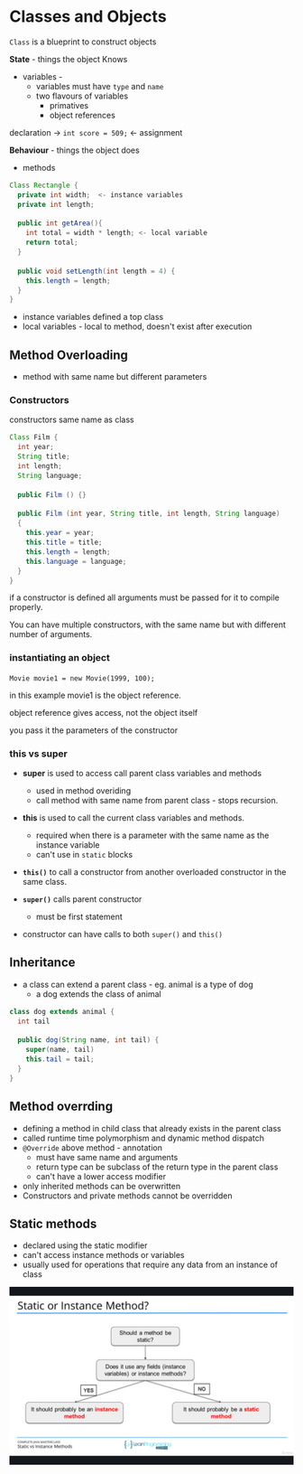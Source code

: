 # Classes and Objects


`Class` is a blueprint to construct objects

**State** - things the object Knows

* variables -
  - variables must have `type` and `name`
  - two flavours of variables
    - primatives
    - object references

declaration -> `int score = 509;` <- assignment

**Behaviour** - things the object does

* methods

```java
Class Rectangle {
  private int width;  <- instance variables
  private int length;

  public int getArea(){
    int total = width * length; <- local variable
    return total;
  }

  public void setLength(int length = 4) {
    this.length = length;
  }
}
```

- instance variables defined a top class
- local variables - local to method, doesn't exist after execution

## Method Overloading

* method with same name but different parameters

### Constructors

constructors same name as class

```java
Class Film {
  int year;
  String title;
  int length;
  String language;

  public Film () {}

  public Film (int year, String title, int length, String language)
  {
    this.year = year;
    this.title = title;
    this.length = length;
    this.language = language;
  }
}
```

if a constructor is defined all arguments must be passed for it to compile properly.

You can have multiple constructors, with the same name but with different number of arguments. 

<!-- constructor chaining is where you have overloaded constructors  -->
### instantiating an object

  `Movie movie1 = new Movie(1999, 100);`

  in this example movie1 is the object reference.

  object reference gives access, not the object itself

  you pass it the parameters of the constructor


### this vs super

* **super** is used to access call parent class variables and methods
  * used in method overiding 
  * call method with same name from parent class - stops recursion. 

* **this** is used to call the current class variables and methods. 
  * required when there is a parameter with the same name as the instance variable
  * can't use in `static` blocks

* **`this()`** to call a constructor from another overloaded constructor in the same class. 
* **`super()`** calls parent constructor
  * must be first statement
* constructor can have calls to both `super()` and `this()`

## Inheritance 

- a class can extend a parent class - eg. animal is a type of dog 
  - a dog extends the class of animal

```java
class dog extends animal {
  int tail 

  public dog(String name, int tail) {
    super(name, tail)
    this.tail = tail;
  }
}
```
## Method overrding 

* defining a method in child class that already exists in the parent class 
* called runtime time polymorphism and dynamic method dispatch
* `@Override` above method - annotation 
  * must have same name and arguments
  * return type can be subclass of the return type in the parent class
  * can't have a lower access modifier
* only inherited methods can be overwritten
* Constructors and private methods cannot be overridden

## Static methods

- declared using the static modifier
- can't access instance methods or variables 
- usually used for operations that require any data from an instance of class

![](static-or-instance.png)

